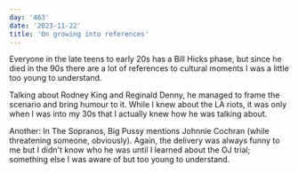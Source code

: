 ```yaml
---
day: '463'
date: '2023-11-22'
title: 'On growing into references'
---
```


Everyone in the late teens to early 20s has a Bill Hicks phase, but since he died in the 90s there are a lot of references to cultural moments I was a little too young to understand.

Talking about Rodney King and Reginald Denny, he managed to frame the scenario and bring humour to it. While I knew about the LA riots, it was only when I was into my 30s that I actually knew how he was talking about.

Another: In The Sopranos, Big Pussy mentions Johnnie Cochran (while threatening someone, obviously). Again, the delivery was always funny to me but I didn't know who he was until I learned about the OJ trial; something else I was aware of but too young to understand.
